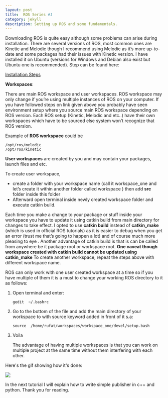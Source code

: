 ```yaml
---
layout: post
title:  ROS Series #1
category: jekyll 
description: Setting up ROS and some fundamentals.
---
```


Downloading ROS is quite easy although some problems can arise during installation. There are several versions of ROS, most common ones are Kinetic and Melodic though I recommend using Melodic as it’s more up-to-date and some packages had their issues with Kinetic version. I have installed it on Ubuntu (versions for Windows and Debian also exist but Ubuntu one is recommended). Step can be found here:

[Installation Steps](http://wiki.ros.org/melodic/Installation/Ubuntu)

**Workspaces**:

There are main ROS workspace and user workspaces. ROS workspace may only change if you’re using multiple instances of ROS on your computer. If you have followed steps  on link given above you probably have seen environment setup where you source main ROS workspace depending on ROS version. Each ROS setup (Kinetic, Melodic and etc..) have their own workspaces which have to be sourced else system won’t recognize that ROS version. 

Example of **ROS workspace** could be 

```
/opt/ros/melodic
/opt/ros/kinetic
```

**User workspaces** are created by you and may contain your packages, launch files and etc.

To create user workspace, 

- create a folder with your workspace name (call it workspace_one and let’s create it within another folder called workspace ) then add **src** folder inside this folder
- Afterward open terminal inside newly created workspace folder and execute catkin build.

Each time you make a change to your package or stuff inside your workspace you have to update it using catkin build from main directory for changes to take effect.
I opted to use **catkin build** instead of **catkin_make** (which is used in official ROS tutorials) as it is easier to debug when you get an error (trust me that’s going to happen a lot) and of course much more pleasing to eye . Another advantage of catkin build is that is can be called from anywhere be it package root or workspace root.
**One caveat though workspace created with catkin build cannot be updated using catkin_make**
To create another workspace, repeat the steps above with different workspace name.

ROS can only work with one user created workspace at a time so if you have multiple of them it is a must to change your working ROS directory to it as follows:


1. Open terminal and enter:  

   ```
   gedit  ~/.bashrc 
   ```

2. Go to the bottom of the file and add the main directory of your workspace to with source keyword added in front of it s.a:

   ```
   source  /home/rufat/workspaces/workspace_one/devel/setup.bash
   ```

   

3. Voila

   The advantage of having multiple workspaces is that you can work on multiple project at the same time without them interfering with each other.

Here's the gif showing how it's done:

![](/home/rufat/ros_tutorials/workspace_tutorial.gif)

In the next tutorial I will explain how to write simple publisher in c++ and python. Thank you for reading.

